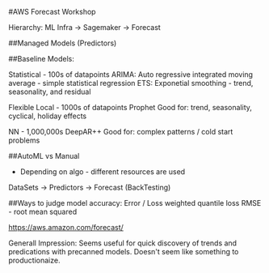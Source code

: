 #AWS Forecast Workshop

Hierarchy:
ML Infra -> Sagemaker -> Forecast

##Managed Models (Predictors)

##Baseline Models: 

Statistical - 100s of datapoints
ARIMA: Auto regressive integrated moving average - simple statistical regression 
ETS: Exponetial smoothing - trend, seasonality, and residual

Flexible Local - 1000s of datapoints 
Prophet 
Good for: trend, seasonality, cyclical, holiday effects 

NN - 1,000,000s
DeepAR++ 
Good for: complex patterns / cold start problems 

##AutoML vs Manual 

- Depending on algo - different resources are used 

DataSets -> Predictors -> Forecast (BackTesting)

##Ways to judge model accuracy: 
Error / Loss 
weighted quantile loss 
RMSE - root mean squared 

https://aws.amazon.com/forecast/

Generall Impression: 
Seems useful for quick discovery of trends and predications with precanned models. Doesn't seem like something to productionaize. 
